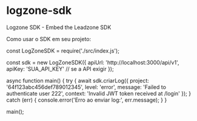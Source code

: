 # logzone-sdk
Logzone SDK - Embed the Leadzone SDK

Como usar o SDK em seu projeto:



const LogZoneSDK = require('./src/index.js');

const sdk = new LogZoneSDK({
  apiUrl: 'http://localhost:3000/api/v1',
  apiKey: 'SUA_API_KEY' // se a API exigir
});

async function main() {
  try {
    await sdk.criarLog({
      project: '64f123abc456def789012345',
      level: 'error',
      message: 'Failed to authenticate user 222',
      context: 'Invalid JWT token received at /login'
    });
  } catch (err) {
    console.error('Erro ao enviar log:', err.message);
  }
}

main();